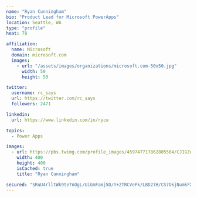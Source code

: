 ```yaml
---
name: "Ryan Cunningham"
bio: "Product Lead for Microsoft PowerApps"
location: Seattle, WA
type: "profile"
heat: 78

affiliation:
  name: Microsoft
  domain: microsoft.com
  images:
    - url: "/assets/images/organizations/microsoft.com-50x50.jpg"
      width: 50
      height: 50

twitter:
  username: rc_says
  url: https://twitter.com/rc_says
  followers: 2471

linkedin:
  url: https://www.linkedin.com/in/rycu

topics:
  - Power Apps

images:
  - url: https://pbs.twimg.com/profile_images/459747717862805504/CJIGZejd_400x400.png
    width: 400
    height: 400
    isCached: true
    title: "Ryan Cunningham"

secured: "SRuU4rlltWk9te7nOgL/UiGmFamj5D/Y+2TRCVePk/LBD27H/CS7OkjNumkFXQBdp0iAC1rj+o14WGlboBOS/H3+hwSB5lAD7xPQ7nc+vBCIHmqrwYLCXUzdkIVuS8Cc6/KsC57wIxZbpYR//9ts4/2CWMYFdzb9S7CeNtnftAyPTDobLVnZIkJvP+e00BKW7JUuBIblwpW3rwq/3apQt7CvedKyUmjX8/1Lwn67tYpW6QJ5uNlHMBueLWrNwZmBEg7FRiH2Vr59562o9S6ksCE+O2BbuclfeFT4qtS1GVbhEITZc/S3oxaJ5T2yCRioeqMlEYmw9gAuO3Nd/5U/FMC9u9NXQJzdeA4x/+/UFK7aHUw7f3zTBzKg72rrL/lQGhViOSr3dAtnnukt09B9javZH0SfDEHjIOjG/exx13I=;cdZu5PTOwTz/MBIgvhbI1Q=="
---
```


